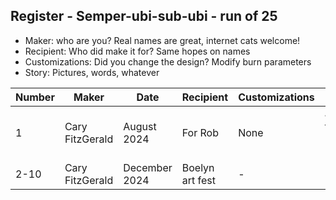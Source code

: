 ## Register - Semper-ubi-sub-ubi - run of 25

* Maker:  who are you?  Real names are great, internet cats welcome!
* Recipient:  Who did make it for?  Same hopes on names
* Customizations:  Did you change the design?  Modify burn parameters
* Story:  Pictures, words, whatever

| Number | Maker             | Date           | Recipient        | Customizations | Story |
| ------ | -----             | -----          | ---------        | -------------- | ------ |
| 1      | Cary FitzGerald   | August 2024    | For Rob          | None           | Joke from Father Percelli |
| 2-10   | Cary FitzGerald   | December 2024 | Boelyn art fest  | -              | -        |
